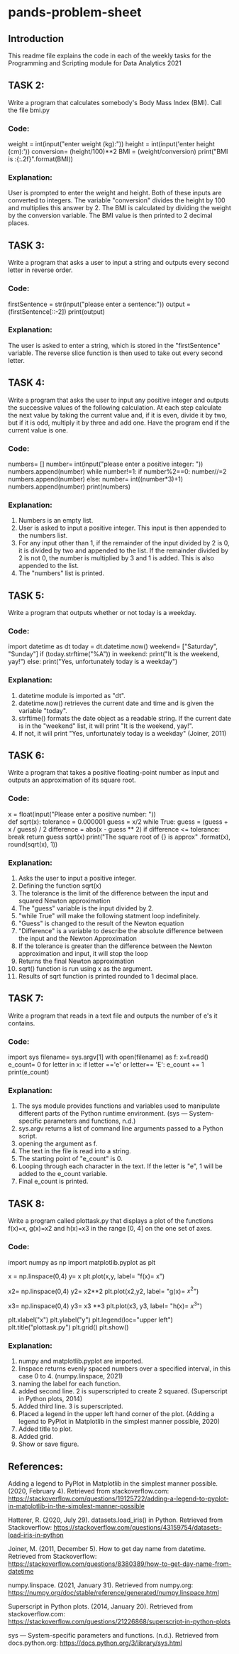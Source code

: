 # pands-problem-sheet
## Introduction
This readme file explains the code in each of the weekly tasks for the Programming and Scripting module for Data Analytics 2021

## TASK 2:
Write a program that calculates somebody's Body Mass Index (BMI). Call the file bmi.py

### Code: 
weight = int(input("enter weight (kg):")) 
height = int(input('enter height (cm):'))
conversion= (height/100)**2
BMI = (weight/conversion)
print("BMI is :{:.2f}".format(BMI))

### Explanation:
User is prompted to enter the weight and height. Both of these inputs are converted to integers. The variable "conversion" divides the height by 100 and multiplies this answer by 2. The BMI is calculated by dividing the weight by the conversion variable. The BMI value is then printed to 2 decimal places. 

## TASK 3:
Write a program that asks a user to input a string and outputs every second letter in reverse order.

### Code:
firstSentence = str(input("please enter a sentence:")) 
output = (firstSentence[::-2]) 
print(output)   

### Explanation:
The user is asked to enter a string, which is stored in the "firstSentence" variable. The reverse slice function is then used to take out every second letter. 

## TASK 4:
Write a program that asks the user to input any positive integer and outputs the successive values of the following calculation. At each step calculate the next value by taking the current value and, if it is even, divide it by two, but if it is odd, multiply it by three and add one. Have the program end if the current value is one.

### Code: 
numbers= []
number= int(input("please enter a positive integer: "))
numbers.append(number)
while number!=1:
   if number%2==0:
      number//=2 
      numbers.append(number)
   else:
      number= int((number*3)+1)
      numbers.append(number)
print(numbers)

### Explanation:
1. Numbers is an empty list.
2. User is asked to input a positive integer. This input is then appended to the numbers list.
3. For any input other than 1, if the remainder of the input divided by 2 is 0, it is divided by two and appended to the list. If the remainder divided by 2 is not 0, the number is multiplied by 3 and 1 is added. This is also appended to the list.
4. The "numbers" list is printed.

## TASK 5:
Write a program that outputs whether or not today is a weekday.

### Code: 
import datetime as dt
today = dt.datetime.now()
weekend= ["Saturday", "Sunday"]
if (today.strftime("%A")) in weekend:
    print("It is the weekend, yay!")
else:
    print("Yes, unfortunately today is a weekday")

### Explanation:
1. datetime module is imported as "dt".
2. datetime.now() retrieves the current date and time and is given the variable "today". 
3. strftime() formats the date object as a readable string. If the current date is in the "weekend" list, it will print "It is the weekend, yay!".
4. If not, it will print "Yes, unfortunately today is a weekday" (Joiner, 2011) 

## TASK 6:
Write a program that takes a positive floating-point number as input and outputs an approximation of its square root.

### Code:
x = float(input("Please enter a positive number: "))  
def sqrt(x):
   tolerance = 0.000001
   guess = x/2
   while True:
        guess = (guess + x / guess) / 2
        difference = abs(x - guess ** 2)
        if difference <= tolerance:
            break
   return guess
sqrt(x)
print("The square root of {} is approx" .format(x), round(sqrt(x), 1))

### Explanation:
1. Asks the user to input a positive integer.
2. Defining the function sqrt(x)
3. The tolerance is the limit of the difference between the input and squared Newton approximation
4. The "guess" variable is the input divided by 2. 
5. "while True" will make the following statment loop indefinitely. 
6. "Guess" is  changed  to the result of the Newton equation
7. "Difference" is a variable to describe the absolute difference between the input and the Newton Approximation
8. If the tolerance is greater than the difference between the Newton approximation and input, it will stop the loop
9. Returns the final Newton approximation
10. sqrt() function is run using x as the argument. 
11. Results of sqrt function is printed rounded to 1 decimal place.


## TASK 7:
Write a program that reads in a text file and outputs the number of e's it contains.

### Code:
import sys
filename= sys.argv[1]
with open(filename) as f:
    x=f.read()
    e_count= 0
    for letter in x:
       if letter =='e' or letter== 'E':
        e_count += 1
    print(e_count)

### Explanation:
1. The sys module provides functions and variables used to manipulate different parts of the Python runtime environment. (sys — System-specific parameters and functions, n.d.) 
2. sys.argv returns a list of command line arguments passed to a Python script.
3. opening the argument as f.
4. The text in the file is read into a string.
5. The starting point of "e_count" is 0.
6. Looping through each character in the text. If the letter is "e", 1 will be added to the e_count variable. 
7. Final e_count is printed.

## TASK 8:
Write a program called plottask.py that displays a plot of the functions f(x)=x, g(x)=x2 and h(x)=x3 in the range [0, 4] on the one set of axes.

### Code: 
import numpy as np
import matplotlib.pyplot as plt

x = np.linspace(0,4)
y=  x
plt.plot(x,y, label= "f(x)= x")

x2= np.linspace(0,4)
y2= x2**2
plt.plot(x2,y2, label= "g(x)= $x^2$")

x3= np.linspace(0,4)
y3= x3 **3
plt.plot(x3, y3, label= "h(x)= $x^3$")

plt.xlabel("x")
plt.ylabel("y")
plt.legend(loc="upper left")
plt.title("plottask.py")
plt.grid()
plt.show()

### Explanation:
1. numpy and matplotlib.pyplot are imported.
2. linspace returns evenly spaced numbers over a specified interval, in this case 0 to 4. (numpy.linspace, 2021)
3. naming the label for each function.
4. added second line. 2 is superscripted to create 2 squared. (Superscript in Python plots, 2014) 
5. Added third line. 3 is superscripted. 
6. Placed a legend in the upper left hand corner of the plot. (Adding a legend to PyPlot in Matplotlib in the simplest manner possible, 2020) 
7. Added title to plot. 
8. Added grid. 
9. Show or save figure. 

## References:

Adding a legend to PyPlot in Matplotlib in the simplest manner possible. (2020, February 4). Retrieved from stackoverflow.com: https://stackoverflow.com/questions/19125722/adding-a-legend-to-pyplot-in-matplotlib-in-the-simplest-manner-possible

Hatterer, R. (2020, July 29). datasets.load_iris() in Python. Retrieved from Stackoverflow: https://stackoverflow.com/questions/43159754/datasets-load-iris-in-python

Joiner, M. (2011, December 5). How to get day name from datetime. Retrieved from Stackoverflow: https://stackoverflow.com/questions/8380389/how-to-get-day-name-from-datetime

numpy.linspace. (2021, January 31). Retrieved from numpy.org: https://numpy.org/doc/stable/reference/generated/numpy.linspace.html

Superscript in Python plots. (2014, January 20). Retrieved from stackoverflow.com: https://stackoverflow.com/questions/21226868/superscript-in-python-plots

sys — System-specific parameters and functions. (n.d.). Retrieved from docs.python.org: https://docs.python.org/3/library/sys.html



